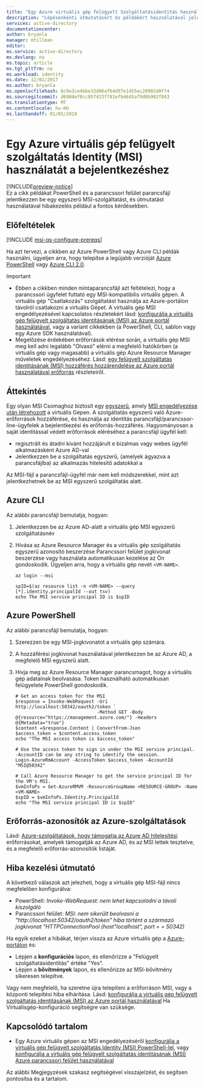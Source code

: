 ```yaml
---
title: "Egy Azure virtuális gép felügyelt Szolgáltatásidentitás használatát a bejelentkezéshez"
description: "Lépésenkénti útmutatásért és példákért használatával jelentkezzen be a parancsfájl-ügyfél egy Azure virtuális gép MSI egyszerű szolgáltatásnév és az erőforrás eléréséhez."
services: active-directory
documentationcenter: 
author: bryanla
manager: mtillman
editor: 
ms.service: active-directory
ms.devlang: na
ms.topic: article
ms.tgt_pltfrm: na
ms.workload: identity
ms.date: 12/01/2017
ms.author: bryanla
ms.openlocfilehash: 6c9e3ce4bbe33d06af64d97e1455ec20902d0ff4
ms.sourcegitcommit: d6984ef8cc057423ff81efb4645af9d0b902f843
ms.translationtype: MT
ms.contentlocale: hu-HU
ms.lasthandoff: 01/05/2018
---
```

# <a name="how-to-use-an-azure-vm-managed-service-identity-msi-for-sign-in"></a>Egy Azure virtuális gép felügyelt szolgáltatás Identity (MSI) használatát a bejelentkezéshez 

[!INCLUDE[preview-notice](../../includes/active-directory-msi-preview-notice.md)]  
Ez a cikk példákat PowerShell és a parancssori felület parancsfájl jelentkezzen be egy egyszerű MSI-szolgáltatást, és útmutatást használatával hibakezelés például a fontos kérdésekben.

## <a name="prerequisites"></a>Előfeltételek

[!INCLUDE [msi-qs-configure-prereqs](../../includes/active-directory-msi-qs-configure-prereqs.md)]

Ha azt tervezi, a cikkben az Azure PowerShell vagy Azure CLI példák használni, ügyeljen arra, hogy telepítse a legújabb verzióját [Azure PowerShell](https://www.powershellgallery.com/packages/AzureRM) vagy [Azure CLI 2.0](https://docs.microsoft.com/cli/azure/install-azure-cli). 

> [!IMPORTANT]
> - Ebben a cikkben minden mintaparancsfájl azt feltételezi, hogy a parancssori ügyfelet futtató egy MSI-kompatibilis virtuális gépen. A virtuális gép "Csatlakozás" szolgáltatást használja az Azure-portálon távolról csatlakozni a virtuális Gépet. A virtuális gép MSI engedélyezésével kapcsolatos részletekért lásd: [konfigurálja a virtuális gép felügyelt szolgáltatás identitásának (MSI) az Azure portál használatával](msi-qs-configure-portal-windows-vm.md), vagy a variant cikkekben (a PowerShell, CLI, sablon vagy egy Azure SDK használatával). 
> - Megelőzése érdekében erőforrások elérése során, a virtuális gép MSI meg kell adni legalább "Olvasó" elérni a megfelelő hatókörben (a virtuális gép vagy magasabb) a virtuális gép Azure Resource Manager műveletek engedélyezéséhez. Lásd: [egy felügyelt szolgáltatás identitásának (MSI) hozzáférés hozzárendelése az Azure portál használatával erőforrás](msi-howto-assign-access-portal.md) részleteiről.

## <a name="overview"></a>Áttekintés

Egy olyan MSI Csomaghoz biztosít egy [egyszerű](develop/active-directory-dev-glossary.md#service-principal-object), amely [MSI engedélyezése után létrehozott](msi-overview.md#how-does-it-work) a virtuális Gépen. A szolgáltatás egyszerű való Azure-erőforrások hozzáférése, és használja az identitás parancsfájl/parancssor-line-ügyfelek a bejelentkezési és erőforrás-hozzáférés. Hagyományosan a saját identitással védett erőforrások eléréséhez a parancsfájl ügyfél kell:  

   - regisztrált és átadni kívánt hozzájárult e bizalmas vagy webes ügyfél alkalmazásként Azure AD-val
   - Jelentkezzen be a szolgáltatás egyszerű, (amelyek ágyazva a parancsfájlba) az alkalmazás hitelesítő adatokkal a

Az MSI-fájl a parancsfájl-ügyfél már nem kell módszerekkel, mint azt jelentkezhetnek be az MSI egyszerű szolgáltatás alatt. 

## <a name="azure-cli"></a>Azure CLI

Az alábbi parancsfájl bemutatja, hogyan:

1. Jelentkezzen be az Azure AD-alatt a virtuális gép MSI egyszerű szolgáltatásnév  
2. Hívása az Azure Resource Manager és a virtuális gép szolgáltatás egyszerű azonosító beszerzése Parancssori felület jogkivonat beszerzése vagy használata automatikusan kezelése az Ön gondoskodik. Ügyeljen arra, hogy a virtuális gép nevét `<VM-NAME>`.  

   ```azurecli
   az login --msi
   
   spID=$(az resource list -n <VM-NAME> --query [*].identity.principalId --out tsv)
   echo The MSI service principal ID is $spID
   ```

## <a name="azure-powershell"></a>Azure PowerShell

Az alábbi parancsfájl bemutatja, hogyan:

1. Szerezzen be egy MSI-jogkivonatot a virtuális gép számára.  
2. A hozzáférési jogkivonat használatával jelentkezzen be az Azure AD, a megfelelő MSI egyszerű alatt.   
3. Hívja meg az Azure Resource Manager parancsmagot, hogy a virtuális gép adatainak beolvasása. Token használható automatikusan felügyelete PowerShell gondoskodik.  

   ```azurepowershell
   # Get an access token for the MSI
   $response = Invoke-WebRequest -Uri http://localhost:50342/oauth2/token `
                                 -Method GET -Body @{resource="https://management.azure.com/"} -Headers @{Metadata="true"}
   $content =$response.Content | ConvertFrom-Json
   $access_token = $content.access_token
   echo "The MSI access token is $access_token"

   # Use the access token to sign in under the MSI service principal. -AccountID can be any string to identify the session.
   Login-AzureRmAccount -AccessToken $access_token -AccountId "MSI@50342"

   # Call Azure Resource Manager to get the service principal ID for the VM's MSI. 
   $vmInfoPs = Get-AzureRMVM -ResourceGroupName <RESOURCE-GROUP> -Name <VM-NAME>
   $spID = $vmInfoPs.Identity.PrincipalId
   echo "The MSI service principal ID is $spID"
   ```

## <a name="resource-ids-for-azure-services"></a>Erőforrás-azonosítók az Azure-szolgáltatások

Lásd: [Azure-szolgáltatások, hogy támogatja az Azure AD hitelesítési](msi-overview.md#azure-services-that-support-azure-ad-authentication) erőforrásokat, amelyek támogatják az Azure AD, és az MSI lettek tesztelve, és a megfelelő erőforrás-azonosítók listáját.

## <a name="error-handling-guidance"></a>Hiba kezelési útmutató 

A következő válaszok azt jelezheti, hogy a virtuális gép MSI-fájl nincs megfelelően konfigurálva:

- PowerShell: *Invoke-WebRequest: nem lehet kapcsolódni a távoli kiszolgáló*
- Parancssori felület: *MSI: nem sikerült beolvasni a "http://localhost:50342/oauth2/token" hiba történt a származó jogkivonat "HTTPConnectionPool (host"localhost", port = = 50342)* 

Ha egyik ezeket a hibákat, térjen vissza az Azure virtuális gép a [Azure-portálon](https://portal.azure.com) és:

- Lépjen a **konfigurációs** lapon, és ellenőrizze a "Felügyelt szolgáltatásidentitás" értéke "Yes".
- Lépjen a **bővítmények** lapon, és ellenőrizze az MSI-bővítmény sikeresen telepítve.

Vagy nem megfelelő, ha szeretne újra telepíteni a erőforráson MSI, vagy a központi telepítési hiba elhárítása. Lásd: [konfigurálja a virtuális gép felügyelt szolgáltatás identitásának (MSI) az Azure portál használatával](msi-qs-configure-portal-windows-vm.md) Ha Virtuálisgép-konfiguráció segítségre van szüksége.

## <a name="related-content"></a>Kapcsolódó tartalom

- Egy Azure virtuális gépen az MSI engedélyezéséről [konfigurálja a virtuális gép felügyelt szolgáltatás Identity (MSI) PowerShell-lel](msi-qs-configure-powershell-windows-vm.md), vagy [konfigurálja a virtuális gép felügyelt szolgáltatás identitásának (MSI) Azure parancssori felület használatával](msi-qs-configure-cli-windows-vm.md)

Az alábbi Megjegyzések szakasz segítségével visszajelzést, és segítsen pontosítsa és a tartalom.









